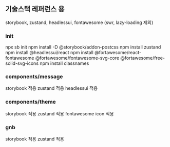 ## 기술스택 레퍼런스 용

storybook, zustand, headlessui, fontawesome (swr, lazy-loading 제외)

### init

npx sb init
npm install -D @storybook/addon-postcss
npm install zustand
npm install @headlessui/react
npm install @fortawesome/react-fontawesome @fortawesome/fontawesome-svg-core @fortawesome/free-solid-svg-icons
npm install classnames

### components/message

storybook 적용
zustand 적용
headlessui 적용

### components/theme

storybook 적용
zustand 적용
fontawesome icon 적용

### gnb

storybook 적용
zustand 적용
